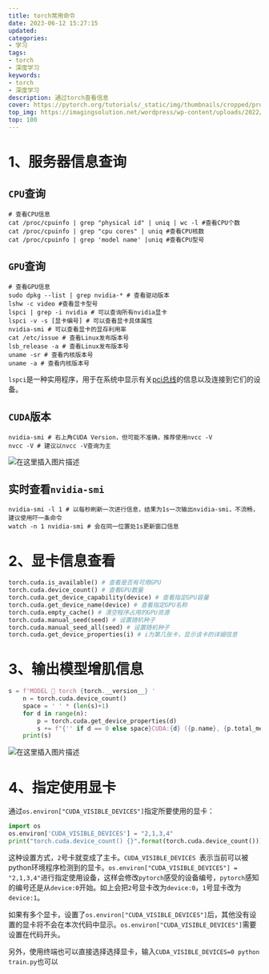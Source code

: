 ```yaml
---
title: torch常用命令
date: 2023-06-12 15:27:15
updated:
categories: 
- 学习
tags: 
- torch
- 深度学习
keywords:
- torch
- 深度学习
description: 通过torch查看信息
cover: https://pytorch.org/tutorials/_static/img/thumbnails/cropped/profiler.png
top_img: https://imagingsolution.net/wordpress/wp-content/uploads/2022/03/pytorch_logo_icon.png
top: 100
---
```


# 1、服务器信息查询

## `CPU`查询

```shell
# 查看CPU信息
cat /proc/cpuinfo | grep "physical id" | uniq | wc -l #查看CPU个数
cat /proc/cpuinfo | grep "cpu cores" | uniq #查看CPU核数
cat /proc/cpuinfo | grep 'model name' |uniq #查看CPU型号
```

## `GPU`查询

```shell
# 查看GPU信息
sudo dpkg --list | grep nvidia-* # 查看驱动版本
lshw -c video #查看显卡型号
lspci | grep -i nvidia # 可以查询所有nvidia显卡
lspci -v -s [显卡编号] # 可以查看显卡具体属性
nvidia-smi # 可以查看显卡的显存利用率
cat /etc/issue # 查看Linux发布版本号
lsb_release -a # 查看Linux发布版本号
uname -sr # 查看内核版本号
uname -a # 查看内核版本号
```

`lspci`是一种实用程序，用于在系统中显示有关[pci总线](https://so.csdn.net/so/search?q=pci总线&spm=1001.2101.3001.7020)的信息以及连接到它们的设备。

## `CUDA`版本

```shell
nvidia-smi # 右上角CUDA Version，但可能不准确，推荐使用nvcc -V
nvcc -V # 建议以nvcc -V查询为主
```

![在这里插入图片描述](https://img-blog.csdnimg.cn/19b97250915d432f8af3cea56df6db2c.png)

## 实时查看`nvidia-smi`

```shell
nvidia-smi -l 1 # 以每秒刷新一次进行信息，结果为1s一次输出nvidia-smi，不流畅，建议使用吓一条命令
watch -n 1 nvidia-smi # 会在同一位置处1s更新窗口信息
```

# 2、显卡信息查看

```python
torch.cuda.is_available() # 查看是否有可用GPU
torch.cuda.device_count() # 查看GPU数量
torch.cuda.get_device_capability(device) # 查看指定GPU容量
torch.cuda.get_device_name(device) # 查看指定GPU名称
torch.cuda.empty_cache() # 清空程序占用的GPU资源
torch.cuda.manual_seed(seed) # 设置随机种子
torch.cuda.manual_seed_all(seed) # 设置随机种子
torch.cuda.get_device_properties(i) # i为第几张卡，显示该卡的详细信息
```

# 3、输出模型增肌信息

```python
s = f'MODEL 🚀 torch {torch.__version__} '
    n = torch.cuda.device_count()
    space = ' ' * (len(s)+1)
    for d in range(n):
        p = torch.cuda.get_device_properties(d)
        s += f"{'' if d == 0 else space}CUDA:{d} ({p.name}, {p.total_memory / 1024 ** 2}MB)\n"  # bytes to MB
    print(s)
```

![在这里插入图片描述](https://img-blog.csdnimg.cn/230468572b0048dcb2eb1de6f79a9823.png)

# 4、指定使用显卡

通过`os.environ["CUDA_VISIBLE_DEVICES"]`指定所要使用的显卡：

```python
import os
os.environ['CUDA_VISIBLE_DEVICES'] = "2,1,3,4"
print("torch.cuda.device_count() {}".format(torch.cuda.device_count()))
```

这种设置方式，`2`号卡就变成了主卡。`CUDA_VISIBLE_DEVICES `表示当前可以被python环境程序检测到的显卡。`os.environ["CUDA_VISIBLE_DEVICES"] = "2,1,3,4"`进行指定使用设备，这样会修改`pytorch`感受的设备编号，`pytorch`感知的编号还是从`device:0`开始。如上会把`2`号显卡改为`device:0`，`1`号显卡改为`device:1`。

如果有多个显卡，设置了`os.environ["CUDA_VISIBLE_DEVICES"]`后，其他没有设置的显卡将不会在本次代码中显示。`os.environ["CUDA_VISIBLE_DEVICES"]`需要设置在代码开头。

另外，使用终端也可以直接选择选择显卡，输入`CUDA_VISIBLE_DEVICES=0 python train.py`也可以

